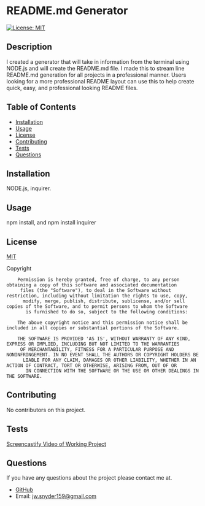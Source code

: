 # README.md Generator

  [![License: MIT](https://img.shields.io/badge/License-MIT-blue.svg)](https://opensource.org/licenses/MIT)

  ## Description
  I created a generator that will take in information from the terminal using NODE.js and will create the README.md file.  I made this to stream line README.md generation for all projects in a professional manner.  Users looking for a more professional README layout can use this to help create quick, easy, and professional looking README files.
  
  ## Table of Contents
  
  - [Installation](#installation)
  - [Usage](#usage)
  - [License](#license)
  - [Contributing](#contributing)
  - [Tests](#tests)
  - [Questions](#questions)
  
  
  ## Installation
  
  NODE.js, inquirer.
  
  
  ## Usage
  
  npm install, and npm install inquirer
  
  
  ## License
  
 [MIT](https://opensource.org/licenses/MIT)

 Copyright <YEAR> <COPYRIGHT HOLDER>

        Permission is hereby granted, free of charge, to any person obtaining a copy of this software and associated documentation
         files (the "Software"), to deal in the Software without restriction, including without limitation the rights to use, copy,
          modify, merge, publish, distribute, sublicense, and/or sell copies of the Software, and to permit persons to whom the Software
           is furnished to do so, subject to the following conditions:
        
        The above copyright notice and this permission notice shall be included in all copies or substantial portions of the Software.

        THE SOFTWARE IS PROVIDED 'AS IS', WITHOUT WARRANTY OF ANY KIND, EXPRESS OR IMPLIED, INCLUDING BUT NOT LIMITED TO THE WARRANTIES
         OF MERCHANTABILITY, FITNESS FOR A PARTICULAR PURPOSE AND NONINFRINGEMENT. IN NO EVENT SHALL THE AUTHORS OR COPYRIGHT HOLDERS BE
          LIABLE FOR ANY CLAIM, DAMAGES OR OTHER LIABILITY, WHETHER IN AN ACTION OF CONTRACT, TORT OR OTHERWISE, ARISING FROM, OUT OF OR
           IN CONNECTION WITH THE SOFTWARE OR THE USE OR OTHER DEALINGS IN THE SOFTWARE.
  
  
  ## Contributing
  
  No contributors on this project.
  
  
  ## Tests
  
  [Screencastify Video of Working Project](https://watch.screencastify.com/v/iJwsQWzqTjORPxKEg7J1)
  
  
  ## Questions

  If you have any questions about the project please contact me at.
  - [GitHub](https://github.com/Jsnyder159?tab=repositories)
  - Email: jw.snyder159@gmail.com
  